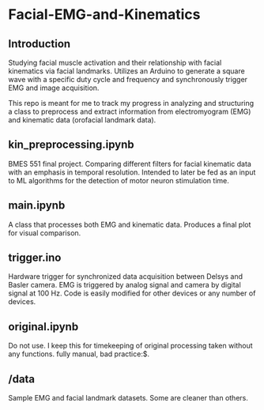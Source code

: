 # Facial-EMG-and-Kinematics

## Introduction

Studying facial muscle activation and their relationship with facial kinematics via facial landmarks. Utilizes an Arduino to generate a square wave with a specific duty cycle 
and frequency and synchronously trigger EMG and image acquisition.

This repo is meant for me to track my progress in analyzing and structuring a class to preprocess and extract information from electromyogram (EMG) and kinematic data 
(orofacial landmark data). 


## kin_preprocessing.ipynb
  BMES 551 final project. Comparing different filters for facial kinematic data with an emphasis in temporal resolution. Intended to later  be fed as an input to ML algorithms for the detection of motor neuron stimulation time. 
  
## main.ipynb
  A class that processes both EMG and kinematic data. Produces a final plot for visual comparison. 
  
 ## trigger.ino
  Hardware trigger for synchronized data acquisition between Delsys and Basler camera. EMG is triggered by analog signal and camera by digital signal at 100 Hz. Code is easily modified for other devices or any number of devices. 
 
 ## original.ipynb
  Do not use. I keep this for timekeeping of original processing taken without any functions. fully manual, bad practice:$. 
  
 ## /data
  Sample EMG and facial landmark datasets. Some are cleaner than others. 
